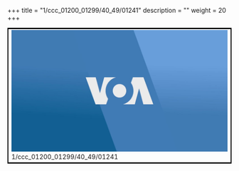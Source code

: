 +++
title = "1/ccc_01200_01299/40_49/01241"
description = ""
weight = 20
+++

<table style="border:2px solid black;max-width:800px;max-height:800px;" 
><tr><td>
<img class="center-fit-jpg"
src="/jpg_/aaa_20190430_NxaOmWaI8sI_01240.jpg">
1/ccc_01200_01299/40_49/01241
</img></td></tr></table>
